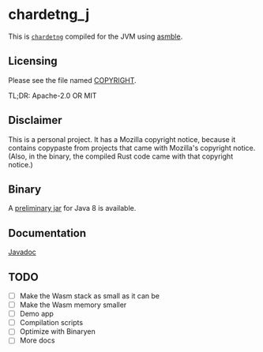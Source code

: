 # chardetng_j

This is [`chardetng`](https://github.com/hsivonen/chardetng/) compiled for the JVM using [asmble](https://github.com/cretz/asmble).

## Licensing

Please see the file named
[COPYRIGHT](https://github.com/hsivonen/chardetng_j/blob/main/COPYRIGHT).

TL;DR: Apache-2.0 OR MIT

## Disclaimer

This is a personal project. It has a Mozilla copyright notice, because
it contains copypaste from projects that came with Mozilla's copyright
notice. (Also, in the binary, the compiled Rust code came with that
copyright notice.)

## Binary

A [preliminary jar](https://hsivonen.fi/chardetng_0_0_1.jar) for Java 8 is available.

## Documentation

[Javadoc](https://hsivonen.fi/chardetng_j/doc/)

## TODO

- [ ] Make the Wasm stack as small as it can be
- [ ] Make the Wasm memory smaller
- [ ] Demo app
- [ ] Compilation scripts
- [ ] Optimize with Binaryen
- [ ] More docs
